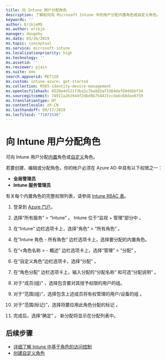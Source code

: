 ```yaml
---
title: 向 Intune 用户分配角色
description: 了解如何向 Microsoft Intune 中的用户分配内置角色或自定义角色。
keywords: ''
author: ErikjeMS
ms.author: erikje
manager: dougeby
ms.date: 03/26/2019
ms.topic: conceptual
ms.service: microsoft-intune
ms.localizationpriority: high
ms.technology: ''
ms.assetid: ''
ms.reviewer: pjain
ms.suite: ems
search.appverid: MET150
ms.custom: intune-azure; get-started
ms.collection: M365-identity-device-management
ms.openlocfilehash: 0539e4d12173ba2c7ba8d3af3364daf69ddbbf34
ms.sourcegitcommit: 74911a263944f2dbd9b754415ccda6c68dae0759
ms.translationtype: HT
ms.contentlocale: zh-CN
ms.lasthandoff: 09/17/2019
ms.locfileid: "71071536"
---
```

# <a name="assign-a-role-to-an-intune-user"></a>向 Intune 用户分配角色

可向 Intune 用户分配[内置](role-based-access-control.md#built-in-roles)角色或[自定义](create-custom-role.md)角色。

若要创建、编辑或分配角色，你的帐户必须在 Azure AD 中具有以下权限之一：
- **全局管理员**
- **Intune 服务管理员**

有关每个内置角色的完整权限列表，请参阅 [Intune RBAC 表](https://gallery.technet.microsoft.com/Intune-RBAC-table-2e3c9a1a)。

1. 登录到 [Azure 门户](https://portal.azure.com)。

2. 选择“所有服务” > “Intune”   。 Intune 位于“监视 + 管理”部分中  。

3. 在“Intune”  边栏选项卡上，选择“角色”   > “所有角色”  。

4. 在“Intune 角色 - 所有角色”  边栏选项卡上，选择要分配的内置角色。

5. 在“<角色名称  > - 概述”  边栏选项卡上，选择“管理”   > “分配”  。

6. 在“自定义角色”边栏选项卡，选择“分配”  。

7. 在“角色分配”  边栏选项卡上，输入分配的“分配名称”  和可选“分配说明”  。

8. 对于“成员(组)”  ，选择包含要对其授予权限的用户的组。

9. 对于“范围(组)”，选择包含上述成员将有权管理的用户/设备的组  。

10. 对于“范围(标记)”，选择将要应用此角色分配的标记  。

11. 完成后，选择“确定”  。 新分配将显示在分配列表中。


## <a name="next-steps"></a>后续步骤
- [详细了解 Intune 中基于角色的访问控制](role-based-access-control.md)
- [创建自定义角色](create-custom-role.md)
